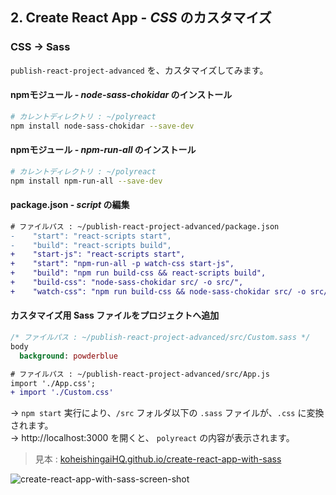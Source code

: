 ## 2. Create React App - *CSS* のカスタマイズ

### CSS → Sass
`publish-react-project-advanced` を、カスタマイズしてみます。

#### npmモジュール - *node-sass-chokidar* のインストール
```bash
# カレントディレクトリ : ~/polyreact
npm install node-sass-chokidar --save-dev
```

#### npmモジュール - *npm-run-all* のインストール
```bash
# カレントディレクトリ : ~/polyreact
npm install npm-run-all --save-dev
```

#### package.json - *script* の編集
```diff
# ファイルパス : ~/publish-react-project-advanced/package.json
-    "start": "react-scripts start",
-    "build": "react-scripts build",
+    "start-js": "react-scripts start",
+    "start": "npm-run-all -p watch-css start-js",
+    "build": "npm run build-css && react-scripts build",
+    "build-css": "node-sass-chokidar src/ -o src/",
+    "watch-css": "npm run build-css && node-sass-chokidar src/ -o src/ --watch --recursive",
```

#### カスタマイズ用 Sass ファイルをプロジェクトへ追加
```sass
/* ファイルパス : ~/publish-react-project-advanced/src/Custom.sass */
body
  background: powderblue
```

```diff
# ファイルパス : ~/publish-react-project-advanced/src/App.js
import './App.css';
+ import './Custom.css'
```

→ `npm start` 実行により、`/src` フォルダ以下の `.sass` ファイルが、`.css` に変換されます。  
→ http://localhost:3000 を開くと、 `polyreact` の内容が表示されます。

> 見本 : [koheishingaiHQ.github.io/create-react-app-with-sass](https://koheishingaihq.github.io/create-react-app-with-sass)

![create-react-app-with-sass-screen-shot](https://c1.staticflickr.com/5/4465/36878306283_8811ec8516_b.jpg)
